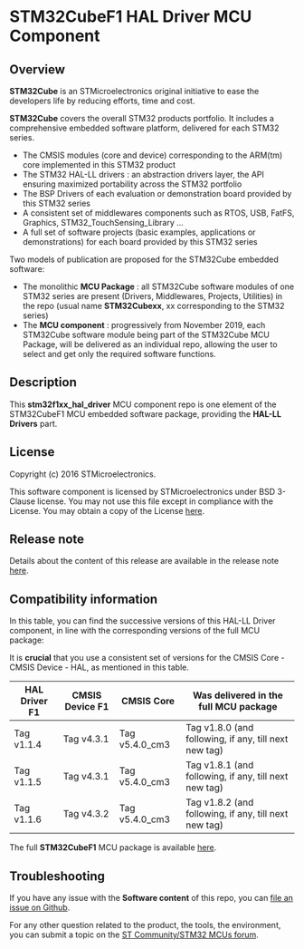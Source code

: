 # STM32CubeF1 HAL Driver MCU Component

## Overview

**STM32Cube** is an STMicroelectronics original initiative to ease the developers life by reducing efforts, time and cost.

**STM32Cube** covers the overall STM32 products portfolio. It includes a comprehensive embedded software platform, delivered for each STM32 series.
   * The CMSIS modules (core and device) corresponding to the ARM(tm) core implemented in this STM32 product
   * The STM32 HAL-LL drivers : an abstraction drivers layer, the API ensuring maximized portability across the STM32 portfolio
   * The BSP Drivers of each evaluation or demonstration board provided by this STM32 series
   * A consistent set of middlewares components such as RTOS, USB, FatFS, Graphics, STM32_TouchSensing_Library ...
   * A full set of software projects (basic examples, applications or demonstrations) for each board provided by this STM32 series

Two models of publication are proposed for the STM32Cube embedded software:
   * The monolithic **MCU Package** : all STM32Cube software modules of one STM32 series are present (Drivers, Middlewares, Projects, Utilities) in the repo (usual name **STM32Cubexx**, xx corresponding to the STM32 series)
   * The **MCU component** : progressively from November 2019, each STM32Cube software module being part of the STM32Cube MCU Package, will be delivered as an individual repo, allowing the user to select and get only the required software functions.

## Description

This **stm32f1xx_hal_driver** MCU component repo is one element of the STM32CubeF1 MCU embedded software package, providing the **HAL-LL Drivers** part.

## License

Copyright (c) 2016 STMicroelectronics.

This software component is licensed by STMicroelectronics under BSD 3-Clause license. You may not use this file except in compliance with the License.
You may obtain a copy of the License [here](https://opensource.org/licenses/BSD-3-Clause).

## Release note

Details about the content of this release are available in the release note [here](https://htmlpreview.github.io/?https://github.com/STMicroelectronics/stm32f1xx_hal_driver/blob/master/Release_Notes.html).

## Compatibility information

In this table, you can find the successive versions of this HAL-LL Driver component, in line with the corresponding versions of the full MCU package:

It is **crucial** that you use a consistent set of versions for the CMSIS Core - CMSIS Device - HAL, as mentioned in this table.

HAL Driver F1 | CMSIS Device F1 | CMSIS Core | Was delivered in the full MCU package
------------- | --------------- | ---------- | -------------------------------------
Tag v1.1.4 | Tag v4.3.1 | Tag v5.4.0_cm3 | Tag v1.8.0 (and following, if any, till next new tag)
Tag v1.1.5 | Tag v4.3.1 | Tag v5.4.0_cm3 | Tag v1.8.1 (and following, if any, till next new tag)
Tag v1.1.6 | Tag v4.3.2 | Tag v5.4.0_cm3 | Tag v1.8.2 (and following, if any, till next new tag)

The full **STM32CubeF1** MCU package is available [here](https://github.com/STMicroelectronics/STM32CubeF1).

## Troubleshooting

If you have any issue with the **Software content** of this repo, you can [file an issue on Github](https://github.com/STMicroelectronics/stm32f1xx_hal_driver/issues/new).

For any other question related to the product, the tools, the environment, you can submit a topic on the [ST Community/STM32 MCUs forum](https://community.st.com/s/group/0F90X000000AXsASAW/stm32-mcus).